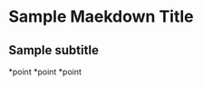 Sample Maekdown Title
=======================

Sample subtitle
-----------------

*point 
*point 
*point
